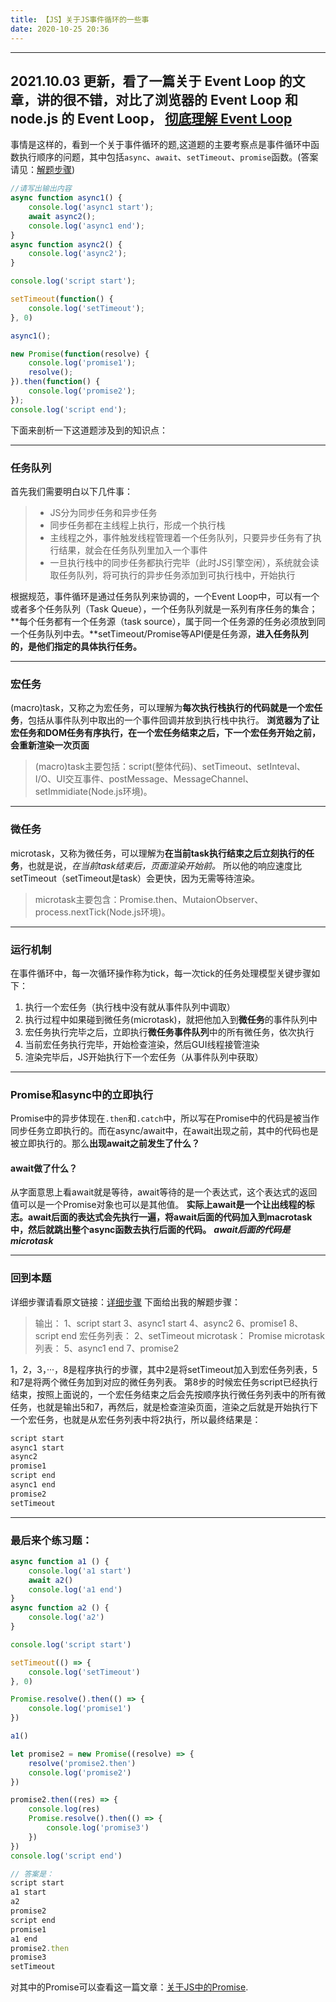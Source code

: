 ```yaml
---
title: 【JS】关于JS事件循环的一些事
date: 2020-10-25 20:36
---
```


---
2021.10.03 更新，看了一篇关于 Event Loop 的文章，讲的很不错，对比了浏览器的 Event Loop 和 node.js 的 Event Loop，
[彻底理解 Event Loop](https://www.cnblogs.com/dennisj/p/12550996.html)
---

事情是这样的，看到一个关于事件循环的题,这道题的主要考察点是事件循环中函数执行顺序的问题，其中包括`async`、`await`、`setTimeout`、`promise`函数。(答案请见：[解题步骤](#回到本题))
<!-- more -->
```javascript
//请写出输出内容
async function async1() {
    console.log('async1 start');
    await async2();
    console.log('async1 end');
}
async function async2() {
	console.log('async2');
}

console.log('script start');

setTimeout(function() {
    console.log('setTimeout');
}, 0)

async1();

new Promise(function(resolve) {
    console.log('promise1');
    resolve();
}).then(function() {
    console.log('promise2');
});
console.log('script end');
```
下面来剖析一下这道题涉及到的知识点：

---

### 任务队列
首先我们需要明白以下几件事：

> - JS分为同步任务和异步任务
> - 同步任务都在主线程上执行，形成一个执行栈
> - 主线程之外，事件触发线程管理着一个任务队列，只要异步任务有了执行结果，就会在任务队列里加入一个事件
> - 一旦执行栈中的同步任务都执行完毕（此时JS引擎空闲），系统就会读取任务队列，将可执行的异步任务添加到可执行栈中，开始执行

根据规范，事件循环是通过任务队列来协调的，一个Event Loop中，可以有一个或者多个任务队列（Task Queue），一个任务队列就是一系列有序任务的集合；**每个任务都有一个任务源（task source），属于同一个任务源的任务必须放到同一个任务队列中去。**setTimeout/Promise等API便是任务源，**进入任务队列的，是他们指定的具体执行任务。**

---

### 宏任务
(macro)task，又称之为宏任务，可以理解为**每次执行栈执行的代码就是一个宏任务**，包括从事件队列中取出的一个事件回调并放到执行栈中执行。
**浏览器为了让宏任务和DOM任务有序执行，在一个宏任务结束之后，下一个宏任务开始之前，会重新渲染一次页面**
> (macro)task主要包括：script(整体代码)、setTimeout、setInteval、I/O、UI交互事件、postMessage、MessageChannel、setImmidiate(Node.js环境)。


---

### 微任务
microtask，又称为微任务，可以理解为**在当前task执行结束之后立刻执行的任务**，也就是说，_在当前task结束后，页面渲染开始前。_
所以他的响应速度比setTimeout（setTimeout是task）会更快，因为无需等待渲染。
> microtask主要包含：Promise.then、MutaionObserver、process.nextTick(Node.js环境)。


---

### 运行机制
在事件循环中，每一次循环操作称为tick，每一次tick的任务处理模型关键步骤如下：

1. 执行一个宏任务（执行栈中没有就从事件队列中调取）
1. 执行过程中如果碰到微任务(microtask)，就把他加入到**微任务**的事件队列中
1. 宏任务执行完毕之后，立即执行**微任务事件队列**中的所有微任务，依次执行
1. 当前宏任务执行完毕，开始检查渲染，然后GUI线程接管渲染
1. 渲染完毕后，JS开始执行下一个宏任务（从事件队列中获取）

---

### Promise和async中的立即执行
Promise中的异步体现在`.then`和`.catch`中，所以写在Promise中的代码是被当作同步任务立即执行的。而在async/await中，在await出现之前，其中的代码也是被立即执行的。那么**出现await之前发生了什么？**
#### await做了什么？
从字面意思上看await就是等待，await等待的是一个表达式，这个表达式的返回值可以是一个Promise对象也可以是其他值。
**实际上await是一个让出线程的标志。await后面的表达式会先执行一遍，将await后面的代码加入到macrotask中，然后就跳出整个async函数去执行后面的代码。**
_**await后面的代码是microtask**_

---

### 回到本题
详细步骤请看原文链接：[详细步骤](https://github.com/Advanced-Frontend/Daily-Interview-Question/issues/7)
下面给出我的解题步骤：
> 输出：
> 1、script start
> 3、async1 start
> 4、async2
> 6、promise1
> 8、script end
> 宏任务列表：
> 2、setTimeout
> microtask：
> Promise microtask列表：
> 5、async1 end
> 7、promise2

1，2，3，···，8是程序执行的步骤，其中2是将setTimeout加入到宏任务列表，5和7是将两个微任务加到对应的微任务列表。
第8步的时候宏任务script已经执行结束，按照上面说的，一个宏任务结束之后会先按顺序执行微任务列表中的所有微任务，也就是输出5和7，再然后，就是检查渲染页面，渲染之后就是开始执行下一个宏任务，也就是从宏任务列表中将2执行，所以最终结果是：
```javascript
script start
async1 start
async2
promise1
script end
async1 end
promise2
setTimeout
```

---

### 最后来个练习题：
```javascript
async function a1 () {
    console.log('a1 start')
    await a2()
    console.log('a1 end')
}
async function a2 () {
    console.log('a2')
}

console.log('script start')

setTimeout(() => {
    console.log('setTimeout')
}, 0)

Promise.resolve().then(() => {
    console.log('promise1')
})

a1()

let promise2 = new Promise((resolve) => {
    resolve('promise2.then')
    console.log('promise2')
})

promise2.then((res) => {
    console.log(res)
    Promise.resolve().then(() => {
        console.log('promise3')
    })
})
console.log('script end')

// 答案是：
script start
a1 start
a2
promise2
script end
promise1
a1 end
promise2.then
promise3
setTimeout
```
对其中的Promise可以查看这一篇文章：[关于JS中的Promise](https://www.jianshu.com/p/b16e7c9e1f9f).
